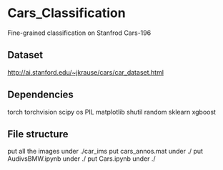 # Cars_Classification
Fine-grained classification on Stanfrod Cars-196

## Dataset

http://ai.stanford.edu/~jkrause/cars/car_dataset.html

## Dependencies
torch
torchvision
scipy
os
PIL
matplotlib
shutil
random
sklearn
xgboost

## File structure
put all the images under ./car_ims
put cars_annos.mat under ./
put AudivsBMW.ipynb under ./
put Cars.ipynb under ./
